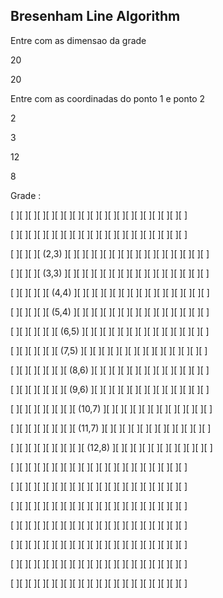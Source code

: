 ## Bresenham Line Algorithm

Entre com as dimensao da grade

20

20

Entre com as coordinadas do ponto 1 e ponto 2

2

3

12

8

Grade : 

[  ][  ][  ][  ][  ][  ][  ][  ][  ][  ][  ][  ][  ][  ][  ][  ][  ][  ][  ][  ]

[  ][  ][  ][  ][  ][  ][  ][  ][  ][  ][  ][  ][  ][  ][  ][  ][  ][  ][  ][  ]

[  ][  ][  ][ (2,3) ][  ][  ][  ][  ][  ][  ][  ][  ][  ][  ][  ][  ][  ][  ][  ][  ]

[  ][  ][  ][ (3,3) ][  ][  ][  ][  ][  ][  ][  ][  ][  ][  ][  ][  ][  ][  ][  ][  ]

[  ][  ][  ][  ][ (4,4) ][  ][  ][  ][  ][  ][  ][  ][  ][  ][  ][  ][  ][  ][  ][  ]

[  ][  ][  ][  ][ (5,4) ][  ][  ][  ][  ][  ][  ][  ][  ][  ][  ][  ][  ][  ][  ][  ]

[  ][  ][  ][  ][  ][ (6,5) ][  ][  ][  ][  ][  ][  ][  ][  ][  ][  ][  ][  ][  ][  ]

[  ][  ][  ][  ][  ][ (7,5) ][  ][  ][  ][  ][  ][  ][  ][  ][  ][  ][  ][  ][  ][  ]

[  ][  ][  ][  ][  ][  ][ (8,6) ][  ][  ][  ][  ][  ][  ][  ][  ][  ][  ][  ][  ][  ]

[  ][  ][  ][  ][  ][  ][ (9,6) ][  ][  ][  ][  ][  ][  ][  ][  ][  ][  ][  ][  ][  ]

[  ][  ][  ][  ][  ][  ][  ][ (10,7) ][  ][  ][  ][  ][  ][  ][  ][  ][  ][  ][  ][  ]

[  ][  ][  ][  ][  ][  ][  ][ (11,7) ][  ][  ][  ][  ][  ][  ][  ][  ][  ][  ][  ][  ]

[  ][  ][  ][  ][  ][  ][  ][  ][ (12,8) ][  ][  ][  ][  ][  ][  ][  ][  ][  ][  ][  ]

[  ][  ][  ][  ][  ][  ][  ][  ][  ][  ][  ][  ][  ][  ][  ][  ][  ][  ][  ][  ]

[  ][  ][  ][  ][  ][  ][  ][  ][  ][  ][  ][  ][  ][  ][  ][  ][  ][  ][  ][  ]

[  ][  ][  ][  ][  ][  ][  ][  ][  ][  ][  ][  ][  ][  ][  ][  ][  ][  ][  ][  ]

[  ][  ][  ][  ][  ][  ][  ][  ][  ][  ][  ][  ][  ][  ][  ][  ][  ][  ][  ][  ]

[  ][  ][  ][  ][  ][  ][  ][  ][  ][  ][  ][  ][  ][  ][  ][  ][  ][  ][  ][  ]

[  ][  ][  ][  ][  ][  ][  ][  ][  ][  ][  ][  ][  ][  ][  ][  ][  ][  ][  ][  ]

[  ][  ][  ][  ][  ][  ][  ][  ][  ][  ][  ][  ][  ][  ][  ][  ][  ][  ][  ][  ]


